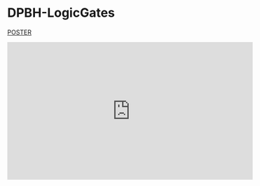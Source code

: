 ﻿# DPBH-LogicGates
[POSTER](poster.jpg)


<iframe width="560" height="315" src="https://www.youtube.com/embed/unov8YPBNoM" frameborder="0" allowfullscreen></iframe>
